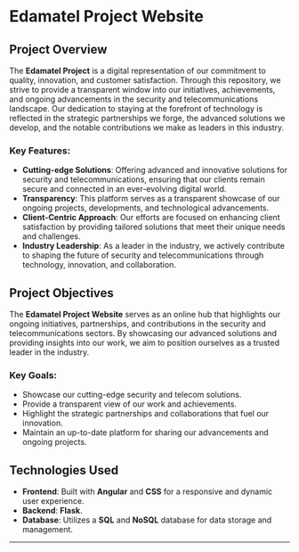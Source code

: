 # Edamatel Project Website

## Project Overview

The **Edamatel Project** is a digital representation of our commitment to quality, innovation, and customer satisfaction. Through this repository, we strive to provide a transparent window into our initiatives, achievements, and ongoing advancements in the security and telecommunications landscape. Our dedication to staying at the forefront of technology is reflected in the strategic partnerships we forge, the advanced solutions we develop, and the notable contributions we make as leaders in this industry.

### Key Features:
- **Cutting-edge Solutions**: Offering advanced and innovative solutions for security and telecommunications, ensuring that our clients remain secure and connected in an ever-evolving digital world.
- **Transparency**: This platform serves as a transparent showcase of our ongoing projects, developments, and technological advancements.
- **Client-Centric Approach**: Our efforts are focused on enhancing client satisfaction by providing tailored solutions that meet their unique needs and challenges.
- **Industry Leadership**: As a leader in the industry, we actively contribute to shaping the future of security and telecommunications through technology, innovation, and collaboration.

## Project Objectives

The **Edamatel Project Website** serves as an online hub that highlights our ongoing initiatives, partnerships, and contributions in the security and telecommunications sectors. By showcasing our advanced solutions and providing insights into our work, we aim to position ourselves as a trusted leader in the industry.

### Key Goals:
- Showcase our cutting-edge security and telecom solutions.
- Provide a transparent view of our work and achievements.
- Highlight the strategic partnerships and collaborations that fuel our innovation.
- Maintain an up-to-date platform for sharing our advancements and ongoing projects.

## Technologies Used

- **Frontend**: Built with **Angular** and **CSS** for a responsive and dynamic user experience.
- **Backend**: **Flask**.
- **Database**: Utilizes a **SQL** and **NoSQL** database for data storage and management.

---
